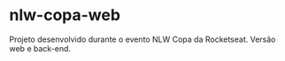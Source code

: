 # nlw-copa-web
Projeto desenvolvido durante o evento NLW Copa da Rocketseat. Versão web e back-end.
